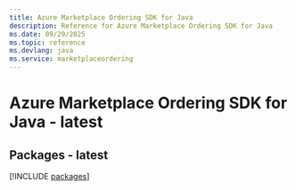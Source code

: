 ```yaml
---
title: Azure Marketplace Ordering SDK for Java
description: Reference for Azure Marketplace Ordering SDK for Java
ms.date: 09/29/2025
ms.topic: reference
ms.devlang: java
ms.service: marketplaceordering
---
```

# Azure Marketplace Ordering SDK for Java - latest
## Packages - latest
[!INCLUDE [packages](marketplace-ordering-index.md)]